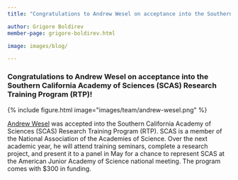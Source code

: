 ```yaml
---
title: "Congratulations to Andrew Wesel on acceptance into the Southern California Academy of Sciences (SCAS) Research Training Program (RTP)!"

author: Grigore Boldirev
member-page: grigore-boldirev.html

image: images/blog/

---
```

### Congratulations to Andrew Wesel on acceptance into the Southern California Academy of Sciences (SCAS) Research Training Program (RTP)!

{% include figure.html image="images/team/andrew-wesel.png" %}

[Andrew Wesel](https://mangul-lab-usc.github.io/members/wesel-andrew.html) was accepted into the Southern California Academy of Sciences (SCAS) Research Training Program (RTP). SCAS is a member of the National Association of the Academies of Science. Over the next academic year, he will attend training seminars, complete a research project, and present it to a panel in May for a chance to represent SCAS at the American Junior Academy of Science national meeting. The program comes with $300 in funding.
